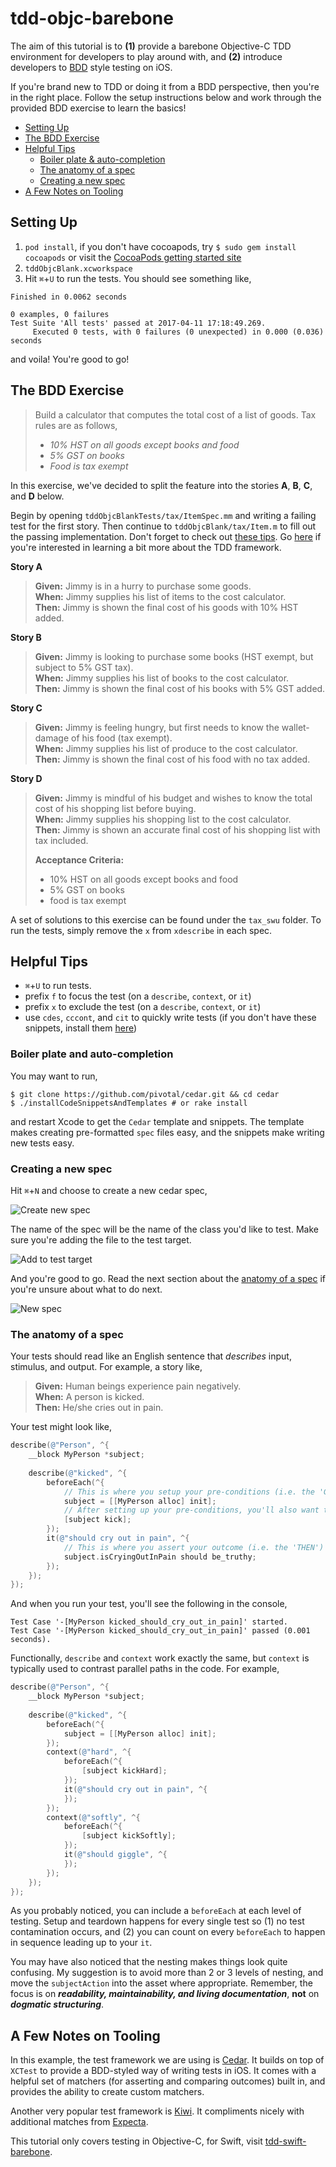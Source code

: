 # tdd-objc-barebone

The aim of this tutorial is to **(1)** provide a barebone Objective-C TDD environment for developers to play around with, and **(2)** introduce developers to [BDD](https://en.wikipedia.org/wiki/Behavior-driven_development) style testing on iOS.

If you're brand new to TDD or doing it from a BDD perspective, then you're in the right place.  Follow the setup instructions below and work through the provided BDD exercise to learn the basics!

- [Setting Up](#setting-up)
- [The BDD Exercise](#the-bdd-exercise)
- [Helpful Tips](#helpful-tips)
    - [Boiler plate & auto-completion](#boiler-plate-and-auto-completion)
    - [The anatomy of a spec](#the-anatomy-of-a-spec)
    - [Creating a new spec](#creating-a-new-spec)
- [A Few Notes on Tooling](#a-few-notes-on-tooling)

## Setting Up

1. `pod install`, if you don't have cocoapods, try `$ sudo gem install cocoapods` or visit the [CocoaPods getting started site](https://guides.cocoapods.org/using/getting-started.html)
2. `tddObjcBlank.xcworkspace`
3. Hit `⌘`+`U` to run the tests.  You should see something like,
```
Finished in 0.0062 seconds

0 examples, 0 failures
Test Suite 'All tests' passed at 2017-04-11 17:18:49.269.
	 Executed 0 tests, with 0 failures (0 unexpected) in 0.000 (0.036) seconds
```

and voila!  You're good to go!


## The BDD Exercise

> Build a calculator that computes the total cost of a list of goods.  Tax rules are as follows,
>   * _10% HST on all goods except books and food_
>   * _5% GST on books_
>   * _Food is tax exempt_

In this exercise, we've decided to split the feature into the stories **A**, **B**, **C**, and **D** below.

Begin by opening `tddObjcBlankTests/tax/ItemSpec.mm` and writing a failing test for the first story.  Then continue to `tddObjcBlank/tax/Item.m` to fill out the passing implementation.  Don't forget to check out [these tips](#helpful-tips).  Go [here](#a-few-notes-on-tooling) if you're interested in learning a bit more about the TDD framework.

**Story A**

> **Given:**  Jimmy is in a hurry to purchase some goods.  
> **When:**  Jimmy supplies his list of items to the cost calculator.  
> **Then:**  Jimmy is shown the final cost of his goods with 10% HST added.  

**Story B**

> **Given:**  Jimmy is looking to purchase some books (HST exempt, but subject to 5% GST tax).  
> **When:**  Jimmy supplies his list of books to the cost calculator.  
> **Then:**  Jimmy is shown the final cost of his books with 5% GST added.  

**Story C**

> **Given:**  Jimmy is feeling hungry, but first needs to know the wallet-damage of his food (tax exempt).  
> **When:**  Jimmy supplies his list of produce to the cost calculator.  
> **Then:**  Jimmy is shown the final cost of his food with no tax added.  

**Story D**

> **Given:**  Jimmy is mindful of his budget and wishes to know the total cost of his shopping list before buying.  
> **When:**  Jimmy supplies his shopping list to the cost calculator.  
> **Then:**  Jimmy is shown an accurate final cost of his shopping list with tax included.  
>  
> **Acceptance Criteria:**  
> - 10% HST on all goods except books and food  
> - 5% GST on books  
> - food is tax exempt  

A set of solutions to this exercise can be found under the `tax_swu` folder.  To run the tests, simply remove the `x` from `xdescribe` in each spec.

## Helpful Tips

- `⌘`+`U` to run tests.
- prefix `f` to focus the test (on a `describe`, `context`, or `it`)
- prefix `x` to exclude the test (on a `describe`, `context`, or `it`)
- use `cdes`, `cccont`, and `cit` to quickly write tests (if you don't have these snippets, install them [here](#boiler-plate-and-auto-completion))

### Boiler plate and auto-completion

You may want to run,

```
$ git clone https://github.com/pivotal/cedar.git && cd cedar
$ ./installCodeSnippetsAndTemplates # or rake install
```
and restart Xcode to get the `Cedar` template and snippets.  The template makes creating pre-formatted `spec` files easy, and the snippets make writing new tests easy.

### Creating a new spec

Hit `⌘`+`N` and choose to create a new cedar spec,

![Create new spec](readme-resources/new_cedar_spec.png)

The name of the spec will be the name of the class you'd like to test.  Make sure you're adding the file to the test target.

![Add to test target](readme-resources/test_target.png)

And you're good to go.  Read the next section about the [anatomy of a spec](#anatomy-of-a-spec) if you're unsure about what to do next.

![New spec](readme-resources/new_spec.png)

### The anatomy of a spec

Your tests should read like an English sentence that _describes_ input, stimulus, and output.  For example, a story like,

> **Given:**  Human beings experience pain negatively.  
> **When:**  A person is kicked.  
> **Then:**  He/she cries out in pain.  

Your test might look like,

```objective-c
describe(@"Person", ^{
    __block MyPerson *subject;
    
    describe(@"kicked", ^{
        beforeEach(^{
            // This is where you setup your pre-conditions (i.e. the 'GIVEN' items)
            subject = [[MyPerson alloc] init];
            // After setting up your pre-conditions, you'll also want to 'kick-off' your test (i.e. the 'WHEN' items).
            [subject kick];
        });
        it(@"should cry out in pain", ^{
            // This is where you assert your outcome (i.e. the 'THEN')
            subject.isCryingOutInPain should be_truthy;
        });
    });
});
```

And when you run your test, you'll see the following in the console,

```
Test Case '-[MyPerson kicked_should_cry_out_in_pain]' started.
Test Case '-[MyPerson kicked_should_cry_out_in_pain]' passed (0.001 seconds).
```

Functionally, `describe` and `context` work exactly the same, but `context` is typically used to contrast parallel paths in the code.  For example,

```objective-c
describe(@"Person", ^{
    __block MyPerson *subject;
    
    describe(@"kicked", ^{
        beforeEach(^{
            subject = [[MyPerson alloc] init];
        });
        context(@"hard", ^{
            beforeEach(^{
                [subject kickHard];
            });
            it(@"should cry out in pain", ^{
            });
        });
        context(@"softly", ^{
            beforeEach(^{
                [subject kickSoftly];
            });
            it(@"should giggle", ^{
            });
        });
    });
});
```

As you probably noticed, you can include a `beforeEach` at each level of testing.  Setup and teardown happens for every single test so (1) no test contamination occurs, and (2) you can count on every `beforeEach` to happen in sequence leading up to your `it`.

You may have also noticed that the nesting makes things look quite confusing.  My suggestion is to avoid more than 2 or 3 levels of nesting, and move the `subjectAction` into the asset where appropriate.  Remember, the focus is on _**readability, maintainability, and living documentation**_, **not** on _**dogmatic structuring**_.

## A Few Notes on Tooling

In this example, the test framework we are using is [Cedar](https://github.com/pivotal/cedar).  It builds on top of `XCTest` to provide a BDD-styled way of writing tests in iOS.  It comes with a helpful set of matchers (for asserting and comparing outcomes) built in, and provides the ability to create custom matchers.

Another very popular test framework is [Kiwi](https://github.com/kiwi-bdd/Kiwi).  It compliments nicely with additional matches from [Expecta](https://github.com/specta/expecta).

This tutorial only covers testing in Objective-C, for Swift, visit [tdd-swift-barebone](https://github.com/connected-swu/tdd-swift-barebone).

